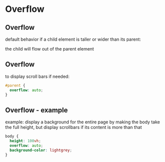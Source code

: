 # Overflow

## Overflow

default behavior if a child element is taller or wider than its parent:

the child will flow out of the parent element

## Overflow

to display scroll bars if needed:

```css
#parent {
  overflow: auto;
}
```

## Overflow - example

example: display a background for the entire page by making the body take the full height, but display scrollbars if its content is more than that

```css
body {
  height: 100vh;
  overflow: auto;
  background-color: lightgrey;
}
```
